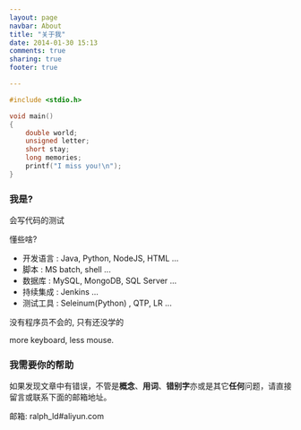 ```yaml
---
layout: page
navbar: About
title: "关于我"
date: 2014-01-30 15:13
comments: true
sharing: true
footer: true

---
```


```c just a segment
#include <stdio.h>

void main()
{
	double world;
	unsigned letter;
	short stay;
	long memories;
	printf("I miss you!\n");
}
```

### 我是?
会写代码的测试

懂些啥?    

* 开发语言 : Java, Python, NodeJS, HTML ...    
* 脚本     : MS batch, shell ...
* 数据库   : MySQL, MongoDB, SQL Server ...    
* 持续集成 : Jenkins ...    
* 测试工具 : Seleinum(Python) , QTP, LR ...

没有程序员不会的, 只有还没学的

more keyboard, less mouse.

### 我需要你的帮助
如果发现文章中有错误，不管是**概念**、**用词**、**错别字**亦或是其它**任何**问题，请直接留言或联系下面的邮箱地址。

邮箱: ralph\_ld#aliyun.com
